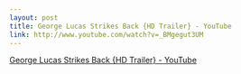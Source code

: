 ```yaml
--- 
layout: post
title: George Lucas Strikes Back {HD Trailer} - YouTube
link: http://www.youtube.com/watch?v=_BMgegut3UM
---
```

<a href="http://www.youtube.com/watch?v=_BMgegut3UM">George Lucas
Strikes Back {HD Trailer} - YouTube</a><br>
